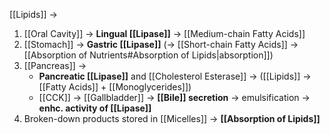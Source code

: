 [[Lipids]] ->
1. [[Oral Cavity]] -> **Lingual [[Lipase]]** -> [[Medium-chain Fatty Acids]]
2. [[Stomach]] -> **Gastric [[Lipase]]** (-> [[Short-chain Fatty Acids]] -> [[Absorption of Nutrients#Absorption of Lipids|absorption]])
3. [[Pancreas]] ->
	- **Pancreatic [[Lipase]]** and [[Cholesterol Esterase]] -> ([[Lipids]] -> [[Fatty Acids]] + [[Monoglycerides]])
	- [[CCK]] -> [[Gallbladder]] -> **[[Bile]] secretion** -> emulsification -> **enhc. activity of [[Lipase]]** 
4. Broken-down products stored in [[Micelles]] -> **[[Absorption of Lipids]]**